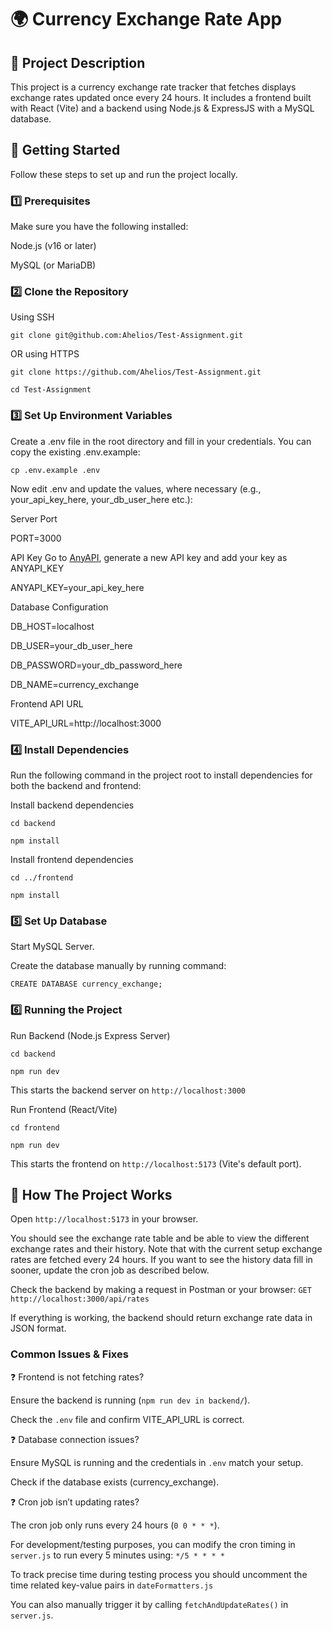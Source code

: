 # 🌍 Currency Exchange Rate App

## 📌 Project Description

This project is a currency exchange rate tracker that fetches displays exchange rates updated once every 24 hours. It includes a frontend built with React (Vite) and a backend using Node.js & ExpressJS with a MySQL database.

## 🚀 Getting Started

Follow these steps to set up and run the project locally.

### 1️⃣ Prerequisites

Make sure you have the following installed:

Node.js (v16 or later)

MySQL (or MariaDB)

### 2️⃣ Clone the Repository

Using SSH

`git clone git@github.com:Ahelios/Test-Assignment.git`

OR using HTTPS

`git clone https://github.com/Ahelios/Test-Assignment.git`

`cd Test-Assignment`

### 3️⃣ Set Up Environment Variables

Create a .env file in the root directory and fill in your credentials. You can copy the existing .env.example:

`cp .env.example .env`

Now edit .env and update the values, where necessary (e.g., your_api_key_here, your_db_user_here etc.):

Server Port

PORT=3000

API Key
Go to [AnyAPI](https://anyapi.io/marketplace/currency-exchange-api), generate a new API key and add your key as ANYAPI_KEY

ANYAPI_KEY=your_api_key_here

Database Configuration

DB_HOST=localhost

DB_USER=your_db_user_here

DB_PASSWORD=your_db_password_here

DB_NAME=currency_exchange

Frontend API URL

VITE_API_URL=http://localhost:3000

### 4️⃣ Install Dependencies

Run the following command in the project root to install dependencies for both the backend and frontend:

Install backend dependencies

`cd backend`

`npm install`

Install frontend dependencies

`cd ../frontend`

`npm install`

### 5️⃣ Set Up Database

Start MySQL Server.

Create the database manually by running command:

`CREATE DATABASE currency_exchange;`

### 6️⃣ Running the Project

Run Backend (Node.js Express Server)

`cd backend`

`npm run dev`

This starts the backend server on `http://localhost:3000`

Run Frontend (React/Vite)

`cd frontend`

`npm run dev`

This starts the frontend on `http://localhost:5173` (Vite's default port).

## 🎯 How The Project Works

Open `http://localhost:5173` in your browser.

You should see the exchange rate table and be able to view the different exchange rates and their history. Note that with the current setup exchange rates are fetched every 24 hours. If you want to see the history data fill in sooner, update the cron job as described below.

Check the backend by making a request in Postman or your browser: `GET http://localhost:3000/api/rates`

If everything is working, the backend should return exchange rate data in JSON format.

### Common Issues & Fixes

❓ Frontend is not fetching rates?

Ensure the backend is running (`npm run dev in backend/`).

Check the `.env` file and confirm VITE_API_URL is correct.

❓ Database connection issues?

Ensure MySQL is running and the credentials in `.env` match your setup.

Check if the database exists (currency_exchange).

❓ Cron job isn’t updating rates?

The cron job only runs every 24 hours (`0 0 * * *`).

For development/testing purposes, you can modify the cron timing in `server.js` to run every 5 minutes using:
`*/5 * * * *`

To track precise time during testing process you should uncomment the time related key-value pairs in `dateFormatters.js`

You can also manually trigger it by calling `fetchAndUpdateRates()` in `server.js`.